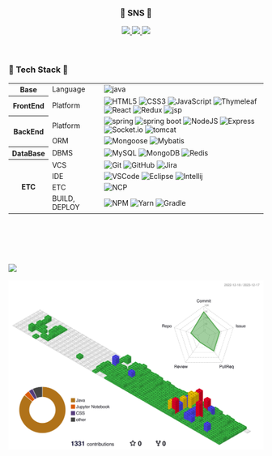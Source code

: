 <!-- ### Hi there 👋 -->

<!--
**syulyul/syulyul** is a ✨ _special_ ✨ repository because its `README.md` (this file) appears on your GitHub profile.

Here are some ideas to get you started:

- 🔭 I’m currently working on ...
- 🌱 I’m currently learning ...
- 👯 I’m looking to collaborate on ...
- 🤔 I’m looking for help with ...
- 💬 Ask me about ...
- 📫 How to reach me: ...
- 😄 Pronouns: ...
- ⚡ Fun fact: ...
-->


<div align=center>
	<h3> 🌱 SNS 🌱 </h3>
</div>
<div align=center>
<!-- Hits -->
<a href="https://hits.seeyoufarm.com">
	<img src="https://hits.seeyoufarm.com/api/count/incr/badge.svg?url=https%3A%2F%2Fgithub.com%2Fsyulyul%2Fhit-counter&count_bg=%23939393&title_bg=%23262626&icon=&icon_color=%23E7E7E7&title=hits&edge_flat=false"/>
</a>
	<a href="https://la-reveuse.tistory.com">
		<img src="https://img.shields.io/badge/Blog-EA4335?style=flat&logo=tistory&logoColor=white" />
	</a>
	<a href="mailto:syul9800@gmail.com">
		<img src="https://img.shields.io/badge/Mail-0052CC?style=flat&logo=Gmail&logoColor=white" />
	</a>
</div>
<br>
<br>



<!--
기술 스택 아이콘
<a href="버튼을 눌렀을 때 이동할 링크" target="_blank"><img alt="메모" src="https://img.shields.io/badge/뱃지레이블-배경색?style=뱃지모양&logo=로고&logoColor=로고색상"/></a>
flat (default), flat-square, plastic, for-the-badge, social
주석 처리 된 기술 => 숙련도 미흡 또는 습득 예정
-->


<div align=left>
	<h3>🌱 Tech Stack 🌱</h3>
	<table width="100%">
	  <tr>
			<th rowspan="1">
				<font><b>Base</b></font>
			</th>
			<td>Language</td>
			<td>
				<img alt="java" src="https://img.shields.io/badge/Java-CC0000?style=flat&logo=OpenJDK&logoColor=white"/>
				<!-- <img alt="kotlin" src="https://img.shields.io/badge/Kotlin-7F52FF?style=flat&logo=kotlin&logoColor=white"/> -->
				<!-- <img alt="Python" src="https://img.shields.io/badge/Python-3776AB?style=flat&logo=python&logoColor=white" /> -->
			</td>
		</tr>
	  <tr>
			<th rowspan="1">
				<font><b>FrontEnd</b></font>
			</th>
			<td>Platform</td>
			<td>
				<img alt="HTML5" src="https://img.shields.io/badge/HTML-E34F26?style=flat&logo=HTML5&logoColor=white" />
				<img alt="CSS3" src="https://img.shields.io/badge/CSS3-1572B6?style=flat&logo=CSS3&logoColor=white" />
        <img alt="JavaScript" src="https://img.shields.io/badge/JavaScript-F7DF1E?style=flat&logo=JavaScript&logoColor=white" />
        <img alt="Thymeleaf" src="https://img.shields.io/badge/Thymeleaf-005F0F?style=flat&logo=thymeleaf&logoColor=white"/>
				<img alt="React" src="https://img.shields.io/badge/React-61DAFB?style=flat&logo=React&logoColor=white" />
  			<img alt="Redux" src="https://img.shields.io/badge/Redux-764ABC?style=flat&logo=redux&logoColor=white"/>
				<img alt="jsp" src="https://img.shields.io/badge/JSP-FFFFFF?style=flat&logo=OpenJDK&logoColor=black"/>
			</td>
		</tr>
		<tr>
			<th rowspan="2">
				<font><b>BackEnd</b></font>
			</th>
			<td>Platform</td>
			<td>
        <img alt="spring" src="https://img.shields.io/badge/Spring-6DB33F?style=flat&logo=Spring&logoColor=white" />
				<img alt="spring boot" src="https://img.shields.io/badge/Spring_Boot-6DB33F?style=flat&logo=Spring-Boot&logoColor=white" />
        <img alt="NodeJS" src="https://img.shields.io/badge/Node.js-339933?style=flat&logo=nodedotjs&logoColor=white"/>
				<img alt="Express" src="https://img.shields.io/badge/Express-000000?style=flat&logo=express&logoColor=white"/>
				<img alt="Socket.io" src="https://img.shields.io/badge/Socket.io-010101?style=flat&logo=socketdotio&logoColor=white"/>
				<img alt="tomcat" src="https://img.shields.io/badge/Apache_Tomcat-F8DC75?style=flat&logo=Apache-Tomcat&logoColor=white" />
			</td>
		</tr>
		<tr>
			<td>ORM</td>
			<td>
				<img alt="Mongoose" src="https://img.shields.io/badge/Mongoose-880000?style=flat&logo=mongoose&logoColor=white"/>
				<img alt="Mybatis" src="https://img.shields.io/badge/Mybatis-000000?style=flat&logo=Fluentd&logoColor=white" />
				<!-- <img alt="spring data jpa" src="https://img.shields.io/badge/Spring_Data_JPA-6DB33F?style=flat&logo=Spring&logoColor=white" /> -->
			</td>
		</tr>
		<tr>
			<th rowspan="1"><font><b>DataBase</b></font></th>
			<td>DBMS</td>
			<td>
				<img alt="MySQL" src="https://img.shields.io/badge/MySQL-4479A1?style=flat&logo=MySQL&logoColor=white" />
				<img alt="MongoDB" src="https://img.shields.io/badge/MongoDB-47A248?style=flat&logo=mongodb&logoColor=white" />
				<img alt="Redis" src="https://img.shields.io/badge/Redis-DC382D?style=flat&logo=Redis&logoColor=white" />
			</td>
		</tr>
		<tr>
			<th rowspan="4"><font><b>ETC</b></font></th>
			<td>VCS</td>
			<td>
				<img alt="Git" src="https://img.shields.io/badge/Git-F05032?style=flat&logo=Git&logoColor=white" />
				<img alt="GitHub" src="https://img.shields.io/badge/GitHub-181717?style=flat&logo=GitHub&logoColor=white" />
				<img alt="Jira" src="https://img.shields.io/badge/Jira%20Software-0052CC?style=flat&logo=jirasoftware&logoColor=white" />
			</td>
		</tr>
		<!-- <tr>
			<td>OS</td>
			<td>
      	<img alt="Mac" src="https://img.shields.io/badge/Mac_OS-000000?style=flat&logo=Apple&logoColor=white" />
				<img alt="Windows" src="https://img.shields.io/badge/Windows-0078D6?style=flat&logo=Windows&logoColor=white" />
				<img alt="Linux" src="https://img.shields.io/badge/Linux-FCC624?style=flat&logo=Linux&logoColor=white" />
				<img alt="Ubuntu" src="https://img.shields.io/badge/Ubuntu-E95420?style=flat&logo=Ubuntu&logoColor=white" />
			</td>
		</tr> -->
		<tr>
			<td>IDE</td>
			<td>
				<img alt="VSCode" src="https://img.shields.io/badge/VSCode-007ACC?style=flat&logo=Visual-Studio-Code&logoColor=white" />
				<img alt="Eclipse" src="https://img.shields.io/badge/Eclipse-2C2255?style=flat&logo=Eclipse-IDE&logoColor=white" />
				<img alt="Intellij" src="https://img.shields.io/badge/IntelliJ-000000?style=flat&logo=IntelliJ-IDEA&logoColor=white" />
			</td>
		</tr>
		<tr>
			<td>ETC</td>
			<td>
      	<!-- <img alt="AWS" src="https://img.shields.io/badge/AWS-232F3E?style=flat&logo=Amazon-AWS&logoColor=white" /> -->
				<img alt="NCP" src="https://img.shields.io/badge/NaverCloudPlatform-03C75A?style=flat&logo=Naver&logoColor=white" />
				<!-- <img alt="TensorFlow" src="https://img.shields.io/badge/TensorFlow-FF6F00?style=flat&logo=tensorflow&logoColor=white" /> -->
			</td>
		</tr>
		<tr>
			<td>BUILD, DEPLOY</td>
			<td>
				<img alt="NPM" src="https://img.shields.io/badge/NPM-CB3837?style=flat&logo=NPM&logoColor=white" />
				<img alt="Yarn" src="https://img.shields.io/badge/Yarn-2C8EBB?style=flat&logo=yarn&logoColor=white" />
				<img alt="Gradle" src="https://img.shields.io/badge/Gradle-02303A?style=flat&logo=Gradle&logoColor=white" />
				<!-- <img alt="Docker" src="https://img.shields.io/badge/Docker-2496ED?style=flat&logo=Docker&logoColor=white" /> -->
				<!-- <img alt="kubernetes" src="https://img.shields.io/badge/kubernetes-326CE5?style=flat&logo=kubernetes&logoColor=white" /> -->
				<!-- <img alt="Anaconda" src="https://img.shields.io/badge/Anaconda-44A833?style=flat&logo=anaconda&logoColor=white" /> -->
		</tr>
	</table>
  <br><br><br><br><br>
</div>

<div>
<img src="https://github-readme-stats.vercel.app/api?username=syulyul&show_icons=true&theme=buefy" />
</div>
	
![](./profile-3d-contrib/profile-gitblock.svg)
